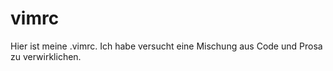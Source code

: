 # vimrc

Hier ist meine .vimrc. Ich habe versucht eine Mischung aus Code und Prosa zu verwirklichen.
